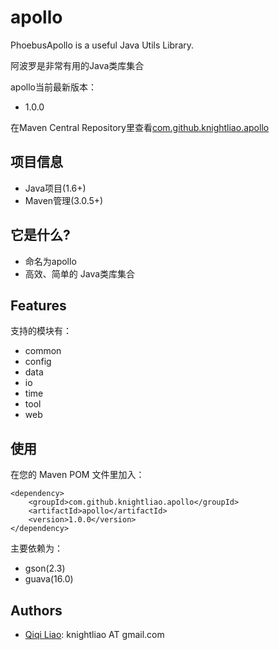 apollo
==============

PhoebusApollo is a useful Java Utils Library.

阿波罗是非常有用的Java类库集合

apollo当前最新版本：

- 1.0.0

在Maven Central Repository里查看[com.github.knightliao.apollo](http://search.maven.org/#search%7Cga%7C1%7Ccom.github.knightliao.apollo )


## 项目信息 ##

- Java项目(1.6+)
- Maven管理(3.0.5+)

## 它是什么? ##

- 命名为apollo
- 高效、简单的 Java类库集合

## Features ##

支持的模块有：

- common
- config
- data
- io
- time
- tool
- web

## 使用 ##

在您的 Maven POM 文件里加入：

    <dependency>
        <groupId>com.github.knightliao.apollo</groupId>
        <artifactId>apollo</artifactId>
        <version>1.0.0</version>
    </dependency>

主要依赖为：

- gson(2.3)
- guava(16.0)

## Authors ##

- [Qiqi Liao](https://github.com/knightliao): knightliao AT gmail.com

